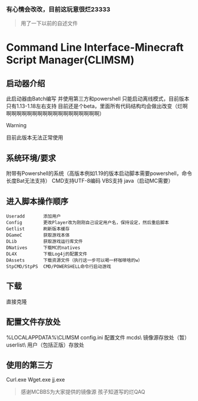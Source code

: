 ### 有心情会改改，目前这玩意很烂23333
>用了一下以前的自述文件


# Command Line Interface-Minecraft Script Manager(CLIMSM)


## 启动器介绍
此启动器由Batch编写
并使用第三方和powershell
只能启动离线模式，目前版本只有1.13-1.18左右支持
目前还是个beta，里面所有代码结构均会做出改变（烂啊啊啊啊啊啊啊啊啊啊啊啊啊啊啊啊啊啊啊）

> [!WARNING]
> 目前此版本无法正常使用


## 系统环境/要求
附带有Powershell的系统（高版本例如1.19的版本启动脚本需要powershell，命令长度Bat无法支持）
CMD支持UTF-8编码
VBS支持
java（启动MC需要）


## 进入脚本操作顺序
```
Useradd       添加用户
Config        更改Player改为刚刚自己设定用户名，保持设定，然后重启脚本
Getlist       刷新版本缓存
DGameC        获取游戏本体
DLib          获取游戏运行库文件
DNatives      下载MC的natives
DL4X          下载Log4j的配置文件
DAssets       下载资源文件（执行这一步可以喝一杯咖啡啥的w）
StpCMD/StpPS  CMD/POWERSHELL命令行启动游戏
```

## 下载
直接克隆


## 配置文件存放处
%LOCALAPPDATA%\CLIMSM
config.ini 配置文件
mcds\ 镜像源存放处（暂）
userlist\ 用户（包括正版）存放处


## 使用的第三方
Curl.exe
Wget.exe
jj.exe


> 感谢MCBBS为大家提供的镜像源
> 孩子知道写的烂QAQ
